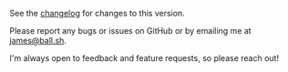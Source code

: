 See the [changelog](https://github.com/jameshball/osci-render/blob/master/CHANGELOG.md) for changes to this version.

Please report any bugs or issues on GitHub or by emailing me at [james@ball.sh](mailto:james@ball.sh).

I'm always open to feedback and feature requests, so please reach out!